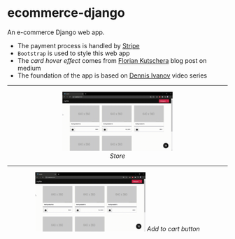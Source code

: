 # ecommerce-django
An e-commerce Django web app.
- The payment process is handled by [Stripe](https://stripe.com/docs/stripe-js)
- `Bootstrap` is used to style this web app
- The *card hover effect* comes from [Florian Kutschera](https://medium.com/@Florian/freebie-google-material-design-shadow-helper-2a0501295a2d) blog post on medium
- The foundation of the app is based on [Dennis Ivanov](https://www.youtube.com/watch?v=_ELCMngbM0E&list=PL-51WBLyFTg0omnamUjL1TCVov7yDTRng) video series

----------------------------------------------

<p align="center">
  <img src="mySite - Google Chrome - store.gif" width="50%"/> 
  <br>
  <i>Store</i>
</p>

----------------------------------------------

<p align="center">
  <img src="mySite - Google Chrome - add to cart.gif" width="50%"/>
  <i>Add to cart button</i>
  <br>
</p>


